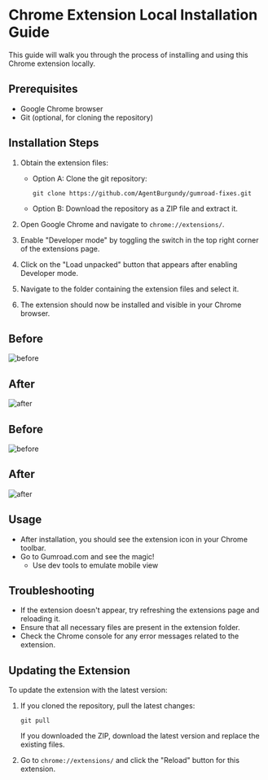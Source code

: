 # Chrome Extension Local Installation Guide

This guide will walk you through the process of installing and using this Chrome extension locally.

## Prerequisites

- Google Chrome browser
- Git (optional, for cloning the repository)

## Installation Steps

1. Obtain the extension files:

   - Option A: Clone the git repository:
     ```
     git clone https://github.com/AgentBurgundy/gumroad-fixes.git
     ```
   - Option B: Download the repository as a ZIP file and extract it.

2. Open Google Chrome and navigate to `chrome://extensions/`.

3. Enable "Developer mode" by toggling the switch in the top right corner of the extensions page.

4. Click on the "Load unpacked" button that appears after enabling Developer mode.

5. Navigate to the folder containing the extension files and select it.

6. The extension should now be installed and visible in your Chrome browser.

## Before

![before](./before-1.png)

## After

![after](./after-1.png)

## Before

![before](./before-2.png)

## After

![after](./after-2.png)

## Usage

- After installation, you should see the extension icon in your Chrome toolbar.
- Go to Gumroad.com and see the magic!
  - Use dev tools to emulate mobile view

## Troubleshooting

- If the extension doesn't appear, try refreshing the extensions page and reloading it.
- Ensure that all necessary files are present in the extension folder.
- Check the Chrome console for any error messages related to the extension.

## Updating the Extension

To update the extension with the latest version:

1. If you cloned the repository, pull the latest changes:

   ```
   git pull
   ```

   If you downloaded the ZIP, download the latest version and replace the existing files.

2. Go to `chrome://extensions/` and click the "Reload" button for this extension.
